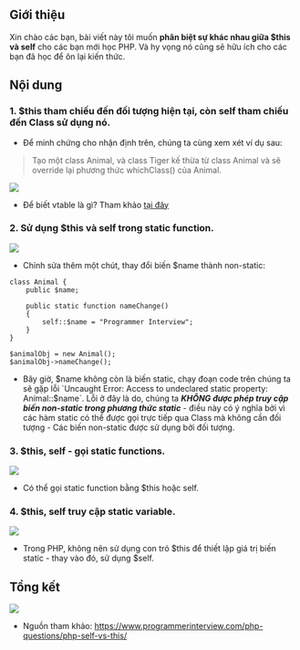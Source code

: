 ## Giới thiệu
Xin chào các bạn, bài viết này tôi muốn **phân biệt sự khác nhau giữa $this và self** cho các bạn mới học PHP. Và hy vọng nó cũng sẽ hữu ích cho các bạn đã học để ôn lại kiến thức.

## Nội dung

### 1. $this tham chiếu đến đối tượng hiện tại, còn self tham chiếu đến Class sử dụng nó.
- Để minh chứng cho nhận định trên, chúng ta cùng xem xét ví dụ sau:

> Tạo một class Animal, và class Tiger kế thừa từ class Animal và sẽ override lại phương thức whichClass() của Animal.

![](https://images.viblo.asia/abc7cc1b-e1d8-451b-8bf4-28e0d82697e1.png)

- Để biết vtable là gì? Tham khảo [tại đây](https://www.programmerinterview.com/c-cplusplus/how-vtables-work/)

###  2. Sử dụng $this và self trong static function.
![](https://images.viblo.asia/cd08f97e-e6ae-428b-95f4-18e4f56d245d.png)


- Chỉnh sửa thêm một chút, thay đổi biến $name thành non-static:
```
class Animal {
    public $name;  
	
    public static function nameChange()
    {
        self::$name = "Programmer Interview";
    }
}

$animalObj = new Animal();
$animalObj->nameChange();
```
- Bây giờ, $name không còn là biến static, chạy đoạn code trên chúng ta sẽ gặp lỗi `Uncaught Error: Access to undeclared static property: Animal::$name`. Lỗi ở đây là do, chúng ta ***KHÔNG được phép truy cập biến non-static trong phương thức static*** - điều này có ý nghĩa bởi vì các hàm static có thể được gọi trực tiếp qua Class mà không cần đối tượng - Các biến non-static được sử dụng bởi đối tượng.

### 3. $this, self - gọi static functions.
![](https://images.viblo.asia/49a5aec1-06fb-4498-adc6-b6d145b6c0d8.png)

- Có thể gọi static function bằng $this hoặc self.
### 4. $this, self truy cập static variable.
![](https://images.viblo.asia/acd962ce-307b-4bd0-9b63-470475ae9057.png)

- Trong PHP, không nên sử dụng con trỏ $this để thiết lập giá trị biến static - thay vào đó, sử dụng $self.

## Tổng kết
![](https://images.viblo.asia/66b6318a-0a47-4bf5-9d77-1115781e4030.png)

- Nguồn tham khảo: https://www.programmerinterview.com/php-questions/php-self-vs-this/